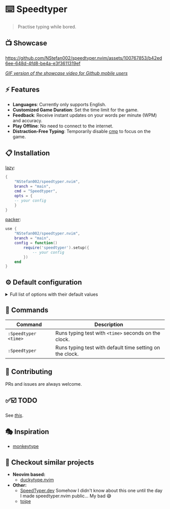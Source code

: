 # ⌨️ Speedtyper

>Practise typing while bored.

## 📺 Showcase

https://github.com/NStefan002/speedtyper.nvim/assets/100767853/b42ed6ee-648d-4fd8-be4a-e3f3611319ef


_[GIF version of the showcase video for Github mobile users](https://github.com/NStefan002/speedtyper.nvim/assets/100767853/207f0573-86f4-4d27-bf58-90d62a1a1b3e)_


## ⚡️ Features

- **Languages**: Currently only supports English.
- **Customized Game Duration**: Set the time limit for the game.
- **Feedback**: Receive instant updates on your words per minute (WPM) and accuracy.
- **Play Offline**: No need to connect to the internet. <!-- **_Coming soon:_** Online mode with a larger variety of words. -->
- **Distraction-Free Typing**: Temporarily disable [cmp](https://github.com/hrsh7th/nvim-cmp) to focus on the game.
<!-- - **Play Online and Offline**: Enjoy a broader word selection online, and still practice offline. -->

## 📋 Installation

[lazy](https://github.com/folke/lazy.nvim):

```lua
{
    "NStefan002/speedtyper.nvim",
    branch = "main",
    cmd = "Speedtyper",
    opts = {
    -- your config
    }
}
```

[packer](https://github.com/wbthomason/packer.nvim):

```lua
use {
    "NStefan002/speedtyper.nvim",
    branch = "main",
    config = function()
        require('speedtyper').setup({
            -- your config
        })
    end
}
```

## ⚙ Default configuration

<details>
<summary>Full list of options with their default values</summary>

```lua
{
    window = {
        height = 5,         -- integer >= 5 | float in range (0, 1)
        width = 0.55,       -- integer | float in range (0, 1)
        border = "rounded", -- "none" | "single" | "double" | "rounded" | "shadow" | "solid"
    },
    language = "en",        -- currently only only supports English
    game_modes = {          -- prefered settings for different game modes
        -- type until time expires
        countdown = {
            time = 30
        },
        -- type until you complete one page
        stopwatch = {

        }
    }
    -- MORE COMING SOON
}
```

</details>

## 🧰 Commands

|   Command   |         Description        |
|-------------|----------------------------|
|  `:Speedtyper <time>`  |     Runs typing test with `<time>` seconds on the clock.    |
|  `:Speedtyper`  |     Runs typing test with default time setting on the clock.    |

## 🤝 Contributing

PRs and issues are always welcome.

## ✅☑️ TODO
See _[this](https://github.com/NStefan002/speedtyper.nvim/blob/main/TODO.md)_.

## 🎭 Inspiration

* [monkeytype](https://monkeytype.com/)

## 👀 Checkout similar projects

* **Neovim based:**
    - [duckytype.nvim](https://github.com/kwakzalver/duckytype.nvim)
* **Other:**
    - [SpeedTyper.dev](https://www.speedtyper.dev/)  Somehow I didn't know about this one until the day I made speedtyper.nvim public... My bad 😅
    - [toipe](https://github.com/Samyak2/toipe)
